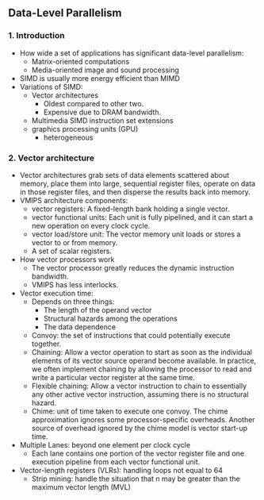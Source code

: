 ## Data-Level Parallelism

### 1. Introduction
  - How wide a set of applications has significant data-level parallelism:
    - Matrix-oriented computations
    - Media-oriented image and sound processing
  - SIMD is usually more energy efficient than MIMD
  - Variations of SIMD:
    - Vector architectures
      - Oldest compared to other two.
      - Expensive due to DRAM bandwidth.
    - Multimedia SIMD instruction set extensions
    - graphics processing units (GPU)
      - heterogeneous

### 2. Vector architecture
  - Vector architectures grab sets of data elements scattered about memory, place them into large, sequential register files, operate on data in those register files, and then disperse the results back into memory.
  - VMIPS architecture components:
    - vector registers: A fixed-length bank holding a single vector.
    - vector functional units: Each unit is fully pipelined, and it can start a new operation on every clock cycle.
    - vector load/store unit: The vector memory unit loads or stores a vector to or from memory.
    - A set of scalar registers.
  - How vector processors work
    - The vector processor greatly reduces the dynamic instruction bandwidth.
    - VMIPS has less interlocks.
  - Vector execution time:
    - Depends on three things:
      - The length of the operand vector
      - Structural hazards among the operations
      - The data dependence
    - Convoy: the set of instructions that could potentially execute together.
    - Chaining: Allow a vector operation to start as soon as the individual elements of its vector source operand become available. In practice, we often implement chaining by allowing the processor to read and write a particular vector register at the same time.
    - Flexible chaining: Allow a vector instruction to chain to essentially any other active vector instruction, assuming there is no structural hazard.
    - Chime: unit of time taken to execute one convoy. The chime approximation ignores some processor-specific overheads. Another source of overhead ignored by the chime model is vector start-up time.
  - Multiple Lanes: beyond one element per clock cycle
    - Each lane contains one portion of the vector register file and one execution pipeline from each vector functional unit.
  - Vector-length registers (VLRs): handling loops not equal to 64
    - Strip mining: handle the situation that n may be greater than the maximum vector length (MVL)
